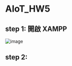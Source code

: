 # AIoT_HW5
## step 1: 開啟 XAMPP
![image](https://user-images.githubusercontent.com/70211278/209809677-143a7531-d12d-4f7d-ad36-21824f560c70.png)
## step 2:
